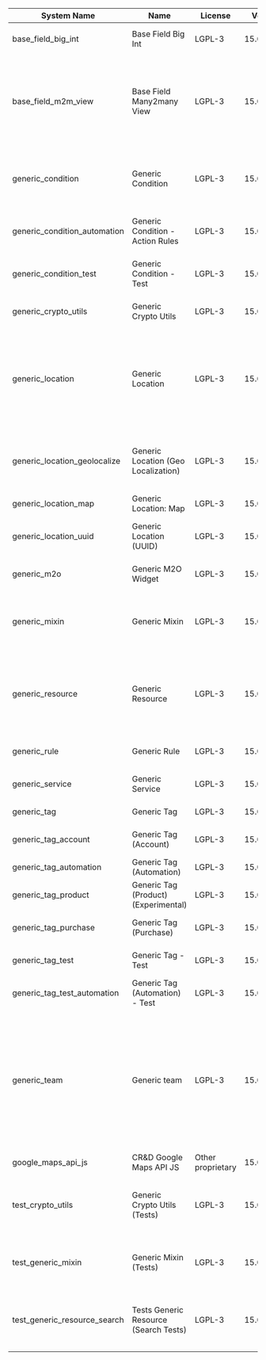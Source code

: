 | System Name | Name | License | Version | Summary | Price |
|---|---|---|---|---|---|
| base_field_big_int | Base Field Big Int | LGPL-3 | 15.0.0.5.0 | BigInt field implementation for Odoo |  |
| base_field_m2m_view | Base Field Many2many View | LGPL-3 | 15.0.0.5.0 | Adds Many2manyView field implementation for Odoo. Useful in cases when m2m relation computed via Postgresql View |  |
| generic_condition | Generic Condition | LGPL-3 | 15.0.1.19.0 | Create generic conditions on which you         can program some logic in Odoo objects |  |
| generic_condition_automation | Generic Condition - Action Rules | LGPL-3 | 15.0.1.4.0 | Generic Conditions (Integration with Action Rules) |  |
| generic_condition_test | Generic Condition - Test | LGPL-3 | 15.0.1.11.0 | Generic Conditions - Tests (do not install manualy) |  |
| generic_crypto_utils | Generic Crypto Utils | LGPL-3 | 15.0.0.8.0 | Technical utils to add encryption to other addons |  |
| generic_location | Generic Location | LGPL-3 | 15.0.2.6.0 | Allows you to make an abstract description of the         objects location relative to the general location         (for example: house3 -> office5 -> room2 -> table5) |  |
| generic_location_geolocalize | Generic Location (Geo Localization) | LGPL-3 | 15.0.1.10.0 | Generic Location (Automaticaly determine geo coordinates         for location by its address) |  |
| generic_location_map | Generic Location: Map | LGPL-3 | 15.0.1.9.0 | Display locations on map view. |  |
| generic_location_uuid | Generic Location (UUID) | LGPL-3 | 15.0.1.7.0 | Generic Location (Add UUID to generic locations) |  |
| generic_m2o | Generic M2O Widget | LGPL-3 | 15.0.1.8.0 | Generic Many2one widget |  |
| generic_mixin | Generic Mixin | LGPL-3 | 15.0.1.79.0 | Technical module with generic mixins, that may help to build other modules |  |
| generic_resource | Generic Resource | LGPL-3 | 15.0.1.47.1 | Provides the ability to create and categorize         various resources that can be used in other Odoo modules. |  |
| generic_rule | Generic Rule | LGPL-3 | 15.0.1.4.0 | Adds new top-level menu 'rules' |  |
| generic_service | Generic Service | LGPL-3 | 15.0.1.26.0 | Create and manage service catalog |  |
| generic_tag | Generic Tag | LGPL-3 | 15.0.2.10.0 | Generic tag management. |  |
| generic_tag_account | Generic Tag (Account) | LGPL-3 | 15.0.1.5.0 | Generic tag integration with account addon |  |
| generic_tag_automation | Generic Tag (Automation) | LGPL-3 | 15.0.1.5.0 |  |  |
| generic_tag_product | Generic Tag (Product) (Experimental) | LGPL-3 | 15.0.1.5.0 | Generic tag integration with product addon |  |
| generic_tag_purchase | Generic Tag (Purchase) | LGPL-3 | 15.0.1.5.0 | Generic tag integration with purchase addon |  |
| generic_tag_test | Generic Tag - Test | LGPL-3 | 15.0.1.7.0 | Generic Tag - Tests (do not install manualy) |  |
| generic_tag_test_automation | Generic Tag (Automation) - Test | LGPL-3 | 15.0.1.4.0 |  |  |
| generic_team | Generic team | LGPL-3 | 15.0.1.17.0 | With this module you can create teams and add         users to them, which allows you to perform group         actions (such as assigning a responsible team         instead of one person) while working with Odoo applications. |  |
| google_maps_api_js | CR&D Google Maps API JS | Other proprietary | 15.0.0.4.0 |  |  |
| test_crypto_utils | Generic Crypto Utils (Tests) | LGPL-3 | 15.0.0.13.0 | Technical module that have to be used to test Generic Crypto Utils module |  |
| test_generic_mixin | Generic Mixin (Tests) | LGPL-3 | 15.0.0.23.0 | Technical module that have to be used to test Generic Mixin module |  |
| test_generic_resource_search | Tests Generic Resource (Search Tests) | LGPL-3 | 15.0.0.4.0 | Technical module that have to be used to test Generic Resource search cases |  |
